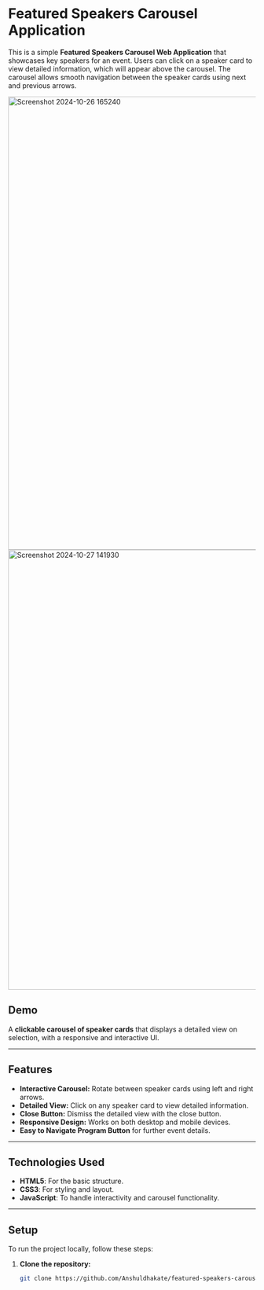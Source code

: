 # Featured Speakers Carousel Application

This is a simple **Featured Speakers Carousel Web Application** that showcases key speakers for an event. Users can click on a speaker card to view detailed information, which will appear above the carousel. The carousel allows smooth navigation between the speaker cards using next and previous arrows.


<img width="923" alt="Screenshot 2024-10-26 165240" src="https://github.com/user-attachments/assets/7472eeb1-7e6d-4311-89dd-391c136c6f97">



<img width="896" alt="Screenshot 2024-10-27 141930" src="https://github.com/user-attachments/assets/c1bc05d2-4a06-4de1-a237-d15e0da3060b">

## **Demo**
A **clickable carousel of speaker cards** that displays a detailed view on selection, with a responsive and interactive UI.

---

## **Features**
- **Interactive Carousel:** Rotate between speaker cards using left and right arrows.
- **Detailed View:** Click on any speaker card to view detailed information.
- **Close Button:** Dismiss the detailed view with the close button.
- **Responsive Design:** Works on both desktop and mobile devices.
- **Easy to Navigate Program Button** for further event details.

---

## **Technologies Used**
- **HTML5**: For the basic structure.
- **CSS3**: For styling and layout.
- **JavaScript**: To handle interactivity and carousel functionality.

---

## **Setup**
To run the project locally, follow these steps:

1. **Clone the repository:**
   ```bash
   git clone https://github.com/Anshuldhakate/featured-speakers-carousel.git
